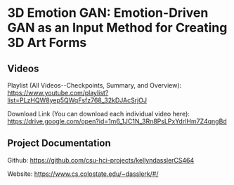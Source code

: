 # 3D Emotion GAN: Emotion-Driven GAN as an Input Method for Creating 3D Art Forms


## Videos   
Playlist (All Videos--Checkpoints, Summary, and Overview): https://www.youtube.com/playlist?list=PLzHQW8yep5QWqFsfz768_32kDJAcSrjOJ 

Download Link (You can download each individual video here): https://drive.google.com/open?id=1m6_1JC1N_3Rn8PsLPxYdrlHm7Z4qngBd

## Project Documentation
Github: https://github.com/csu-hci-projects/kellyndasslerCS464 

Website: https://www.cs.colostate.edu/~dasslerk/#/ 

